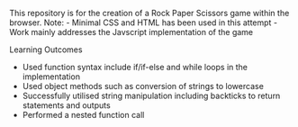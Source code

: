 This repository is for the creation of a Rock Paper Scissors game within the browser. 
Note: 
    - Minimal CSS and HTML has been used in this attempt
    - Work mainly addresses the Javscript implementation of the game

Learning Outcomes
- Used function syntax include if/if-else and while loops in the implementation
- Used object methods such as conversion of strings to lowercase 
- Successfully utilised string manipulation including backticks to return statements and outputs
- Performed a nested function call 
